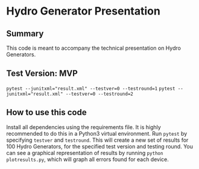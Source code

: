 # Hydro Generator Presentation
## Summary
This code is meant to accompany the technical presentation on Hydro Generators. 

## Test Version: MVP
`pytest --junitxml="result.xml" --testver=0 --testround=1`
`pytest --junitxml="result.xml" --testver=0 --testround=2`


## How to use this code
Install all dependencies using the requirements file. It is highly recommended to do this in a Python3 virtual environment.
Run `pytest` by specifying `testver` and `testround`. This will create a new set of results for 100 Hydro Generators, for the specified test version and testing round.
You can see a graphical representation of results by running `python plotresults.py`, which will graph all errors found for each device.

